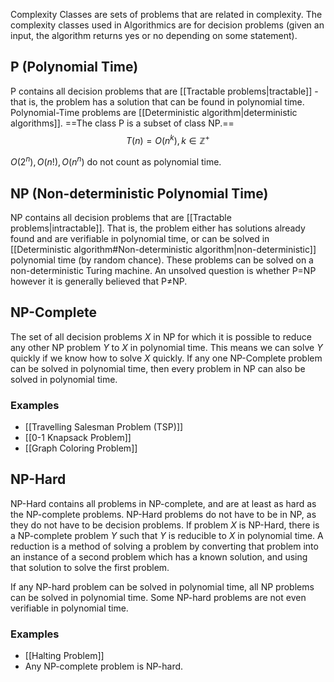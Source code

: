 Complexity Classes are sets of problems that are related in complexity. The complexity classes used in Algorithmics are for decision problems (given an input, the algorithm returns yes or no depending on some statement).
## P (Polynomial Time)
P contains all decision problems that are [[Tractable problems|tractable]] - that is, the problem has a solution that can be found in polynomial time. Polynomial-Time problems are [[Deterministic algorithm|deterministic algorithms]]. ==The class P is a subset of class NP.==
$$
T(n)=O(n^k),k \in { \mathbb{Z}^+ }
$$

$O(2^n),O(n!),O(n^n)$ do not count as polynomial time.
## NP (Non-deterministic Polynomial Time)
NP contains all decision problems that are [[Tractable problems|intractable]]. That is, the problem either has solutions already found and are verifiable in polynomial time, or can be solved in [[Deterministic algorithm#Non-deterministic algorithm|non-deterministic]] polynomial time (by random chance). These problems can be solved on a non-deterministic Turing machine. An unsolved question is whether P=NP however it is generally believed that P≠NP.
## NP-Complete
The set of all decision problems $X$ in NP for which it is possible to reduce any other NP problem $Y$ to $X$ in polynomial time. This means we can solve $Y$ quickly if we know how to solve $X$ quickly.
If any one NP-Complete problem can be solved in polynomial time, then every problem in NP can also be solved in polynomial time.
### Examples
- [[Travelling Salesman Problem (TSP)]]
- [[0-1 Knapsack Problem]]
- [[Graph Coloring Problem]]
## NP-Hard
NP-Hard contains all problems in NP-complete, and are at least as hard as the NP-complete problems. NP-Hard problems do not have to be in NP, as they do not have to be decision problems. If problem $X$ is NP-Hard, there is a NP-complete problem $Y$ such that $Y$ is reducible to $X$ in polynomial time. A reduction is a method of solving a problem by converting that problem into an instance of a second problem which has a known solution, and using that solution to solve the first problem.

If any NP-hard problem can be solved in polynomial time, all NP problems can be solved in polynomial time. Some NP-hard problems are not even verifiable in polynomial time.
### Examples
- [[Halting Problem]]
- Any NP-complete problem is NP-hard.

